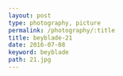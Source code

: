 ```yaml
---
layout: post
type: photography, picture
permalink: /photography/:title
title: beyblade-21
date: 2016-07-08
keyword: beyblade
path: 21.jpg
---
```



